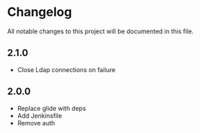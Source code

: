 # Changelog

All notable changes to this project will be documented in this file.

## 2.1.0

- Close Ldap connections on failure 

## 2.0.0

- Replace glide with deps
- Add Jenkinsfile
- Remove auth
